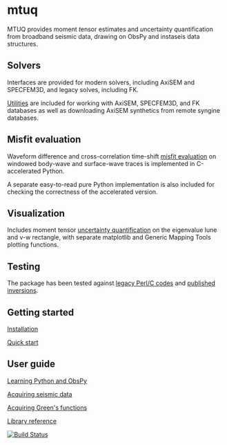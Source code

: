 # mtuq

MTUQ provides *m*oment *t*ensor estimates and *u*ncertainty *q*uantification from broadband seismic data, drawing on ObsPy and instaseis data structures.


## Solvers

Interfaces are provided for modern solvers, including AxiSEM and SPECFEM3D, 
and legacy solves, including FK.

[Utilities](https://uafgeotools.github.io/mtuq/library/index.html#data-i-o)
are included for working with AxiSEM, SPECFEM3D, and FK databases as well as
downloading AxiSEM synthetics from remote syngine databases.


## Misfit evaluation

Waveform difference and cross-correlation time-shift [misfit evaluation](https://uafgeotools.github.io/mtuq/library/index.html#data-processing-and-inversion) 
on windowed body-wave and surface-wave traces is implemented in C-accelerated 
Python.

A separate easy-to-read pure Python implementation is also included for 
checking the correctness of the accelerated version.


## Visualization

Includes moment tensor [uncertainty quantification](https://uafgeotools.github.io/mtuq/library/index.html#uncertainty-quantification) on the eigenvalue lune and
v-w rectangle, with separate matplotlib and Generic Mapping Tools plotting
functions.


## Testing

The package has been tested against [legacy Perl/C codes](https://github.com/uafgeotools/mtuq/blob/master/tests/benchmark_cap_vs_mtuq.py) and [published inversions](https://github.com/rmodrak/mtbench).




## Getting started

[Installation](https://uafgeotools.github.io/mtuq/install/index.html)

[Quick start](https://uafgeotools.github.io/mtuq/quick_start.html)



## User guide

[Learning Python and ObsPy](https://uafgeotools.github.io/mtuq/user_guide/01.html)

[Acquiring seismic data](https://uafgeotools.github.io/mtuq/user_guide/02.html)

[Acquiring Green's functions](https://uafgeotools.github.io/mtuq/user_guide/03.html)

[Library reference](https://uafgeotools.github.io/mtuq/library/index.html)



[![Build Status](https://travis-ci.org/uafgeotools/mtuq.svg?branch=master)](https://travis-ci.org/uafseismo/mtuq)

[Instaseis]: http://instaseis.net/

[obspy]: https://github.com/obspy/obspy/wiki

[ZhaoHelmberger1994]: https://pubs.geoscienceworld.org/ssa/bssa/article-abstract/84/1/91/102552/Source-estimation-from-broadband-regional?redirectedFrom=fulltext

[ZhuHelmberger1996]: https://pubs.geoscienceworld.org/ssa/bssa/article-abstract/86/5/1634/120218/Advancement-in-source-estimation-techniques-using?redirectedFrom=fulltext

